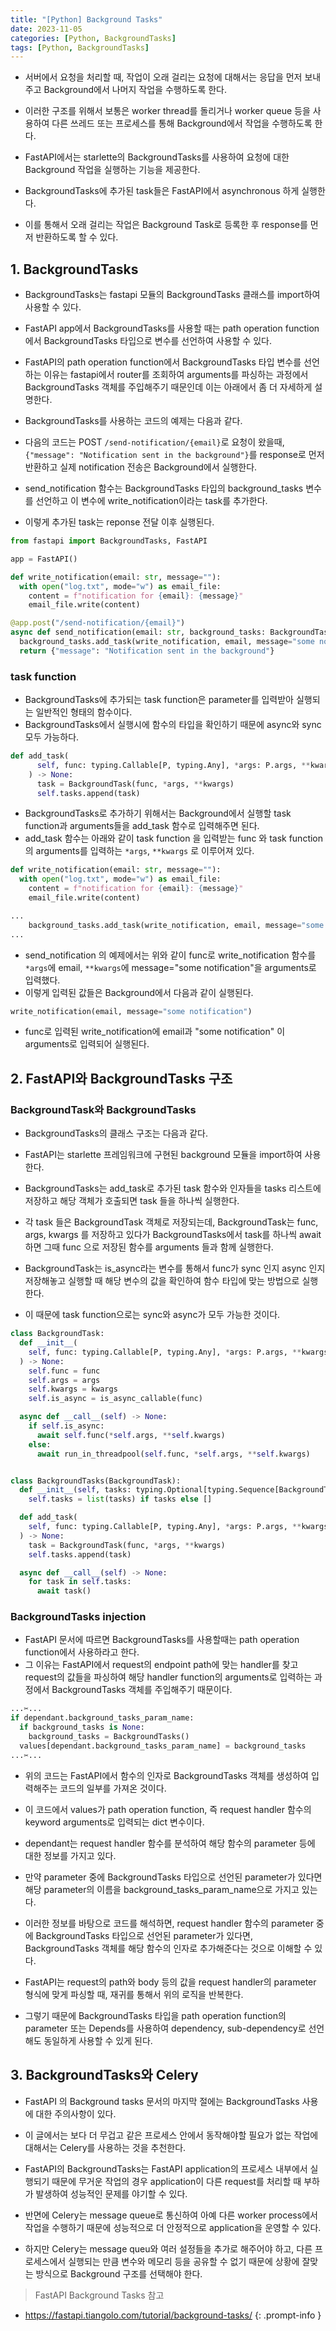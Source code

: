 ```yaml
---
title: "[Python] Background Tasks"
date: 2023-11-05
categories: [Python, BackgroundTasks]
tags: [Python, BackgroundTasks]
---
```


- 서버에서 요청을 처리할 때, 작업이 오래 걸리는 요청에 대해서는 응답을 먼저 보내주고 Background에서 나머지 작업을 수행하도록 한다.
- 이러한 구조를 위해서 보통은 worker thread를 돌리거나 worker queue 등을 사용하여 다른 쓰레드 또는 프로세스를 통해 Background에서 작업을 수행하도록 한다.

- FastAPI에서는 starlette의 BackgroundTasks를 사용하여 요청에 대한 Background 작업을 실행하는 기능을 제공한다.
- BackgroundTasks에 추가된 task들은 FastAPI에서 asynchronous 하게 실행한다.
- 이를 통해서 오래 걸리는 작업은 Background Task로 등록한 후 response를 먼저 반환하도록 할 수 있다.

## 1. BackgroundTasks

- BackgroundTasks는 fastapi 모듈의 BackgroundTasks 클래스를 import하여 사용할 수 있다.
- FastAPI app에서 BackgroundTasks를 사용할 때는 path operation function에서 BackgroundTasks 타입으로 변수를 선언하여 사용할 수 있다.

- FastAPI의 path operation function에서 BackgroundTasks 타입 변수를 선언하는 이유는 fastapi에서 router를 조회하여 arguments를 파싱하는 과정에서 BackgroundTasks 객체를 주입해주기 때문인데 이는 아래에서 좀 더 자세하게 설명한다.

- BackgroundTasks를 사용하는 코드의 예제는 다음과 같다.
- 다음의 코드는 POST `/send-notification/{email}`로 요청이 왔을때, `{"message": "Notification sent in the background"}`를 response로 먼저 반환하고 실제 notification 전송은 Background에서 실행한다.

- send_notification 함수는 BackgroundTasks 타입의 background_tasks 변수를 선언하고 이 변수에 write_notification이라는 task를 추가한다.
- 이렇게 추가된 task는 reponse 전달 이후 실행된다.

```py
from fastapi import BackgroundTasks, FastAPI

app = FastAPI()

def write_notification(email: str, message=""):
  with open("log.txt", mode="w") as email_file:
    content = f"notification for {email}: {message}"
    email_file.write(content)

@app.post("/send-notification/{email}")
async def send_notification(email: str, background_tasks: BackgroundTasks):
  background_tasks.add_task(write_notification, email, message="some notification")
  return {"message": "Notification sent in the background"}
```

### task function

- BackgroundTasks에 추가되는 task function은 parameter를 입력받아 실행되는 일반적인 형태의 함수이다.
- BackgroundTasks에서 실행시에 함수의 타입을 확인하기 때문에 async와 sync 모두 가능하다.

```py
def add_task(
      self, func: typing.Callable[P, typing.Any], *args: P.args, **kwargs: P.kwargs
    ) -> None:
      task = BackgroundTask(func, *args, **kwargs)
      self.tasks.append(task)
```

- BackgroundTasks로 추가하기 위해서는 Background에서 실행할 task function과 arguments들을 add_task 함수로 입력해주면 된다.
- add_task 함수는 아래와 같이 task function 을 입력받는 func 와 task function의 arguments를 입력하는 `*args`, `**kwargs` 로 이루어져 있다.

```py
def write_notification(email: str, message=""):
  with open("log.txt", mode="w") as email_file:
    content = f"notification for {email}: {message}"
    email_file.write(content)

...
    background_tasks.add_task(write_notification, email, message="some notification")
...
```

- send_notification 의 예제에서는 위와 같이 func로 write_notification 함수를 `*args`에 email, `**kwargs`에 message="some notification"을 arguments로 입력했다.
- 이렇게 입력된 값들은 Background에서 다음과 같이 실행된다.

```py
write_notification(email, message="some notification")
```

- func로 입력된 write_notification에 email과 "some notification" 이 arguments로 입력되어 실행된다.

## 2. FastAPI와 BackgroundTasks 구조

### BackgroundTask와 BackgroundTasks

- BackgroundTasks의 클래스 구조는 다음과 같다.
- FastAPI는 starlette 프레임워크에 구현된 background 모듈을 import하여 사용한다.

- BackgroundTasks는 add_task로 추가된 task 함수와 인자들을 tasks 리스트에 저장하고 해당 객체가 호출되면 task 들을 하나씩 실행한다.
- 각 task 들은 BackgroundTask 객체로 저장되는데, BackgroundTask는 func, args, kwargs 를 저장하고 있다가 BackgroundTasks에서 task를 하나씩 await하면 그때 func 으로 저장된 함수를 arguments 들과 함께 실행한다.

- BackgroundTask는 is_async라는 변수를 통해서 func가 sync 인지 async 인지 저장해놓고 실행할 때 해당 변수의 값을 확인하여 함수 타입에 맞는 방법으로 실행한다.
- 이 때문에 task function으로는 sync와 async가 모두 가능한 것이다.

```py
class BackgroundTask:
  def __init__(
    self, func: typing.Callable[P, typing.Any], *args: P.args, **kwargs: P.kwargs
  ) -> None:
    self.func = func
    self.args = args
    self.kwargs = kwargs
    self.is_async = is_async_callable(func)

  async def __call__(self) -> None:
    if self.is_async:
      await self.func(*self.args, **self.kwargs)
    else:
      await run_in_threadpool(self.func, *self.args, **self.kwargs)


class BackgroundTasks(BackgroundTask):
  def __init__(self, tasks: typing.Optional[typing.Sequence[BackgroundTask]] = None):
    self.tasks = list(tasks) if tasks else []

  def add_task(
    self, func: typing.Callable[P, typing.Any], *args: P.args, **kwargs: P.kwargs
  ) -> None:
    task = BackgroundTask(func, *args, **kwargs)
    self.tasks.append(task)

  async def __call__(self) -> None:
    for task in self.tasks:
      await task()
```

### BackgroundTasks injection

- FastAPI 문서에 따르면 BackgroundTasks를 사용할때는 path operation function에서 사용하라고 한다.
- 그 이유는 FastAPI에서 request의 endpoint path에 맞는 handler를 찾고 request의 값들을 파싱하여 해당 handler function의 arguments로 입력하는 과정에서 BackgroundTasks 객체를 주입해주기 때문이다.

```py
...✂...
if dependant.background_tasks_param_name:
  if background_tasks is None:
    background_tasks = BackgroundTasks()
  values[dependant.background_tasks_param_name] = background_tasks
...✂...
```

- 위의 코드는 FastAPI에서 함수의 인자로 BackgroundTasks 객체를 생성하여 입력해주는 코드의 일부를 가져온 것이다.
- 이 코드에서 values가 path operation function, 즉 request handler 함수의 keyword arguments로 입력되는 dict 변수이다.

- dependant는 request handler 함수를 분석하여 해당 함수의 parameter 등에 대한 정보를 가지고 있다.
- 만약 parameter 중에 BackgroundTasks 타입으로 선언된 parameter가 있다면 해당 parameter의 이름을 background_tasks_param_name으로 가지고 있는다.

- 이러한 정보를 바탕으로 코드를 해석하면, request handler 함수의 parameter 중에 BackgroundTasks 타입으로 선언된 parameter가 있다면, BackgroundTasks 객체를 해당 함수의 인자로 추가해준다는 것으로 이해할 수 있다.

- FastAPI는 request의 path와 body 등의 값을 request handler의 parameter 형식에 맞게 파싱할 때, 재귀를 통해서 위의 로직을 반복한다.
- 그렇기 때문에 BackgroundTasks 타입을 path operation function의 parameter 또는 Depends를 사용하여 dependency, sub-dependency로 선언해도 동일하게 사용할 수 있게 된다.

## 3. BackgroundTasks와 Celery

- FastAPI 의 Background tasks 문서의 마지막 절에는 BackgroundTasks 사용에 대한 주의사항이 있다.
- 이 글에서는 보다 더 무겁고 같은 프로세스 안에서 동작해야할 필요가 없는 작업에 대해서는 Celery를 사용하는 것을 추천한다.

- FastAPI의 BackgroundTasks는 FastAPI application의 프로세스 내부에서 실행되기 때문에 무거운 작업의 경우 application이 다른 request를 처리할 때 부하가 발생하여 성능적인 문제를 야기할 수 있다.
- 반면에 Celery는 message queue로 통신하여 아예 다른 worker process에서 작업을 수행하기 때문에 성능적으로 더 안정적으로 application을 운영할 수 있다.

- 하지만 Celery는 message queu와 여러 설정들을 추가로 해주어야 하고, 다른 프로세스에서 실행되는 만큼 변수와 메모리 등을 공유할 수 없기 때문에 상황에 잘맞는 방식으로 Background 구조를 선택해야 한다.

> FastAPI Background Tasks 참고
- https://fastapi.tiangolo.com/tutorial/background-tasks/
{: .prompt-info }